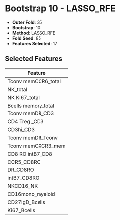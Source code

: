# Bootstrap 10 - LASSO_RFE

- **Outer Fold**: 35
- **Bootstrap**: 10
- **Method**: LASSO_RFE
- **Fold Seed**: 85
- **Features Selected**: 17

## Selected Features

| Feature |
|---------|
| Tconv memCCR6_total |
| NK_total |
| NK Ki67_total |
| Bcells memory_total |
| Tconv memDR_CD3 |
| CD4 Treg _CD3 |
| CD3hi_CD3 |
| Tconv memDR_Tconv |
| Tconv memCXCR3_mem |
| CD8 RO intB7_CD8 |
| CCR5_CD8RO |
| DR_CD8RO |
| intB7_CD8RO |
| NKCD16_NK |
| CD16mono_myeloid |
| CD27IgD_Bcells |
| Ki67_Bcells |
